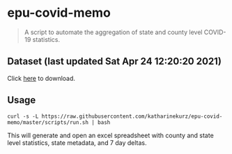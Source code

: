 # epu-covid-memo

> A script to automate the aggregation of state and county level COVID-19 statistics.

<!-- tmpl start -->

## Dataset (last updated Sat Apr 24 12:20:20 2021)

Click [here](https://covid-artifacts.s3.amazonaws.com/records/2021-4-24-122019-covid_artifact.xls) to download.

<!-- tmpl end -->

## Usage

```
curl -s -L https://raw.githubusercontent.com/katharinekurz/epu-covid-memo/master/scripts/run.sh | bash
```

This will generate and open an excel spreadsheet with county and state level statistics, state metadata, and 7 day deltas.